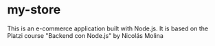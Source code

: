 # my-store
This is an e-commerce application built with Node.js. It is based on the Platzi course "Backend con Node.js" by Nicolás Molina
